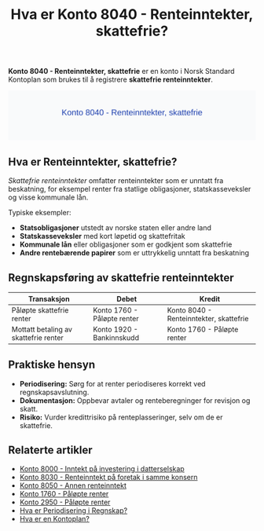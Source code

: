 ﻿---
title: "Hva er Konto 8040 - Renteinntekter, skattefrie?"
seoTitle: "8040-renteinntekter-skattefrie"
meta_description: '**Konto 8040 - Renteinntekter, skattefrie** er en konto i Norsk Standard Kontoplan som brukes til å registrere **skattefrie renteinntekter**.'
slug: 8040-renteinntekter-skattefrie
type: blog
layout: pages/single
---

**Konto 8040 - Renteinntekter, skattefrie** er en konto i Norsk Standard Kontoplan som brukes til å registrere **skattefrie renteinntekter**.

![Illustrasjon av konto 8040 Renteinntekter, skattefrie](8040-renteinntekter-skattefrie-image.svg)

## Hva er Renteinntekter, skattefrie?

*Skattefrie renteinntekter* omfatter renteinntekter som er unntatt fra beskatning, for eksempel renter fra statlige obligasjoner, statskasseveksler og visse kommunale lån.

Typiske eksempler:
* **Statsobligasjoner** utstedt av norske staten eller andre land
* **Statskasseveksler** med kort løpetid og skattefritak
* **Kommunale lån** eller obligasjoner som er godkjent som skattefrie
* **Andre rentebærende papirer** som er uttrykkelig unntatt fra beskatning

## Regnskapsføring av skattefrie renteinntekter

| Transaksjon                          | Debet                       | Kredit                                   |
|--------------------------------------|-----------------------------|------------------------------------------|
| Påløpte skattefrie renter           | Konto 1760 - Påløpte renter | Konto 8040 - Renteinntekter, skattefrie |
| Mottatt betaling av skattefrie renter | Konto 1920 - Bankinnskudd   | Konto 1760 - Påløpte renter             |

## Praktiske hensyn

* **Periodisering:** Sørg for at renter periodiseres korrekt ved regnskapsavslutning.
* **Dokumentasjon:** Oppbevar avtaler og renteberegninger for revisjon og skatt.
* **Risiko:** Vurder kredittrisiko på renteplasseringer, selv om de er skattefrie.

## Relaterte artikler

* [Konto 8000 - Inntekt på investering i datterselskap](/blogs/kontoplan/8000-inntekt-pa-investering-i-datterselskap "Konto 8000 - Inntekt på investering i datterselskap")
* [Konto 8030 - Renteinntekt på foretak i samme konsern](/blogs/kontoplan/8030-renteinntekt-pa-foretak-i-samme-konsern "Konto 8030 - Renteinntekt på foretak i samme konsern")
* [Konto 8050 - Annen renteinntekt](/blogs/kontoplan/8050-annen-renteinntekt "Konto 8050 - Annen renteinntekt: Regnskapsføring av annen renteinntekt")
* [Konto 1760 - Påløpte renter](/blogs/kontoplan/1760-palopte-renter "Konto 1760 - Påløpte renter: Regnskapsføring av påløpte renteutgifter")
* [Konto 2950 - Påløpte renter](/blogs/kontoplan/2950-palopte-renter "Konto 2950 - Påløpte renter: Regnskapsføring av påløpte renteutgifter")
* [Hva er Periodisering i Regnskap?](/blogs/regnskap/hva-er-periodisering "Hva er Periodisering i Regnskap? Guide til periodisering av kostnader og inntekter")
* [Hva er en Kontoplan?](/blogs/regnskap/hva-er-kontoplan "Hva er en Kontoplan? Komplett Guide til Kontoplaner i Norsk Regnskap")






